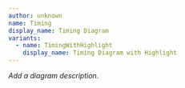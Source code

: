 ```yaml
---
author: unknown
name: Timing
display_name: Timing Diagram
variants:
  - name: TimingWithHighlight
    display_name: Timing Diagram with Highlight
---
```

_Add a diagram description_.
